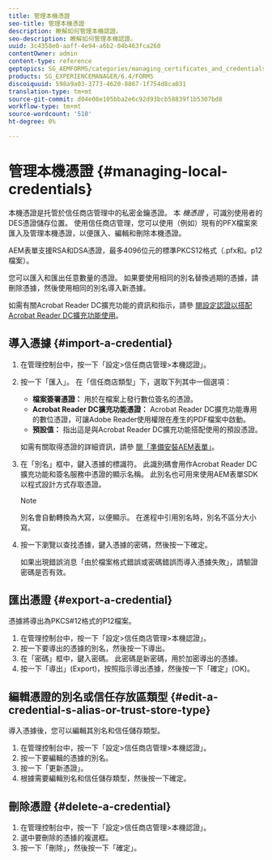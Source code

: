 ```yaml
---
title: 管理本機憑證
seo-title: 管理本機憑證
description: 瞭解如何管理本機認證。
seo-description: 瞭解如何管理本機認證。
uuid: 3c4358e0-aaff-4e94-a6b2-04b463fca260
contentOwner: admin
content-type: reference
geptopics: SG_AEMFORMS/categories/managing_certificates_and_credentials
products: SG_EXPERIENCEMANAGER/6.4/FORMS
discoiquuid: 598a9a03-3773-4620-8867-1f754d8ca031
translation-type: tm+mt
source-git-commit: d04e08e105bba2e6c92d93bcb58839f1b5307bd8
workflow-type: tm+mt
source-wordcount: '510'
ht-degree: 0%

---
```



# 管理本機憑證 {#managing-local-credentials}

本機憑證是托管於信任商店管理中的私密金鑰憑證。 本 *機憑證* ，可識別使用者的DES憑證儲存位置。 使用信任商店管理，您可以使用（例如）現有的PFX檔案來匯入及管理本機憑證，以便匯入、編輯和刪除本機憑證。

AEM表單支援RSA和DSA憑證，最多4096位元的標準PKCS12格式（.pfx和。p12檔案）。

您可以匯入和匯出任意數量的憑證。 如果要使用相同的別名替換過期的憑據，請刪除憑據，然後使用相同的別名導入新憑據。

如需有關Acrobat Reader DC擴充功能的資訊和指示，請參 [閱設定認證以搭配Acrobat Reader DC擴充功能使用](/help/forms/using/admin-help/configuring-credentials-acrobat-reader-dc.md#configuring-credentials-for-use-with-acrobat-reader-dc-extensions)。

## 導入憑據 {#import-a-credential}

1. 在管理控制台中，按一下「設定>信任商店管理>本機認證」。
1. 按一下「匯入」。 在「信任商店類型」下，選取下列其中一個選項：

   * **檔案簽署憑證：** 用於在檔案上發行數位簽名的憑證。
   * **Acrobat Reader DC擴充功能憑證：** Acrobat Reader DC擴充功能專用的數位憑證，可讓Adobe Reader使用權限在產生的PDF檔案中啟動。
   * **預設值：** 指出這是與Acrobat Reader DC擴充功能搭配使用的預設憑證。

   如需有關取得憑證的詳細資訊，請參 [閱「準備安裝AEM表單」](https://www.adobe.com/go/learn_aemforms_prepareInstallsingle_63)。

1. 在「別名」框中，鍵入憑據的標識符。 此識別碼會用作Acrobat Reader DC擴充功能和簽名服務中憑證的顯示名稱。 此別名也可用來使用AEM表單SDK以程式設計方式存取憑證。

   >[!NOTE]
   >
   >別名會自動轉換為大寫，以便顯示。 在進程中引用別名時，別名不區分大小寫。

1. 按一下瀏覽以查找憑據，鍵入憑據的密碼，然後按一下確定。

   如果出現錯誤消息「由於檔案格式錯誤或密碼錯誤而導入憑據失敗」，請驗證密碼是否有效。

## 匯出憑證 {#export-a-credential}

憑據將導出為PKCS#12格式的P12檔案。

1. 在管理控制台中，按一下「設定>信任商店管理>本機認證」。
1. 按一下要導出的憑據的別名，然後按一下導出。
1. 在「密碼」框中，鍵入密碼。 此密碼是新密碼，用於加密導出的憑據。
1. 按一下「導出」(Export)，按照指示導出憑據，然後按一下「確定」(OK)。

## 編輯憑證的別名或信任存放區類型 {#edit-a-credential-s-alias-or-trust-store-type}

導入憑據後，您可以編輯其別名和信任儲存類型。

1. 在管理控制台中，按一下「設定>信任商店管理>本機認證」。
1. 按一下要編輯的憑據的別名。
1. 按一下「更新憑證」。
1. 根據需要編輯別名和信任儲存類型，然後按一下確定。

## 刪除憑證 {#delete-a-credential}

1. 在管理控制台中，按一下「設定>信任商店管理>本機認證」。
1. 選中要刪除的憑據的複選框。
1. 按一下「刪除」，然後按一下「確定」。

